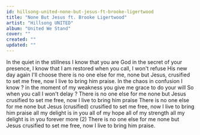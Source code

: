 ```yaml
---
id: hillsong-united-none-but-jesus-ft-brooke-ligertwood
title: "None But Jesus ft. Brooke Ligertwood"
artist: "Hillsong UNITED"
album: "United We Stand"
cover: ""
created: ""
updated: ""
---
```


In the quiet
in the stillness I know that you are God
in the secret of your presence, I know that I am restored
when you call, I won't refuse
His new day again I'll choose
there is no one else for me, none but Jesus, crusified to set me free, now I live to bring him praise.
In the chaos
in confusion I know ?
in the moment of my weakness you give me grace to do your will
So when you call I won't delay
?
There is no one else for me
none but Jesus
crusified to set me free, now I live to bring him praise
There is no one else for me
none but Jesus (crusified)
crusified to set me free, now I live to bring him praise
all my delight is in you
all of my hope
all of my strength
all my delight is in you
forever more (2)
There is no one else for me
none but Jesus
crusified to set me free, now I live to bring him praise.